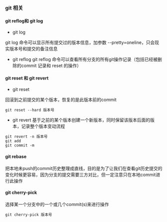 ### git 相关

#### git reflog和 git log

* git log 

git log 命令可以显示所有提交过的版本信息，加参数 --pretty=oneline，只会现实版本号和提交的备注信息

* git reflog
git reflog 命令可以查看所有分支的所有git操作记录（包括已经被删除的commit 记录和 reset 的操作）

#### git reset 和 git revert
* git reset

回滚到之前提交的某个版本，恢复的是此版本前的commit

```
git reset --hard 版本号
```
* git revert
基于之前的某个版本创建一个新版本，同时保留该版本后面的版本，记录整个版本变动流程
```
git revert -n 版本号
git add 
git commit -m 
```

#### git rebase
把本地未push的commit历史整理成直线，目的是为了让我们在查看git历史提交的变化时候更容易，因为分支的提交需要三方对比，但一定注意只在本地commit进行此操作

#### git cherry-pick
选择某一个分支中的一个或几个commit(s)来进行操作
```
git cherry-pick 版本号
```
